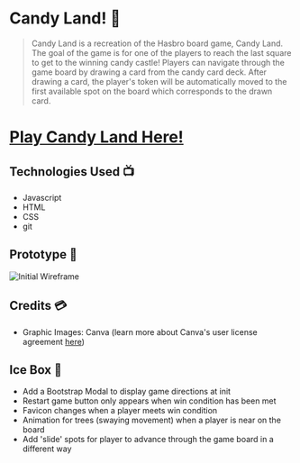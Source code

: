 # Candy Land! 🍭

> Candy Land is a recreation of the Hasbro board game, Candy Land.  
> The goal of the game is for one of the players to reach the last square to get to the winning candy castle! Players can navigate through the game board by drawing a card from the candy card deck. After drawing a card, the player's token will be automatically moved to the first available spot on the board which corresponds to the drawn card. 

# [Play Candy Land Here!](https://candy-land.surge.sh/)

## Technologies Used 📺
- Javascript
- HTML
- CSS
- git

## Prototype 🚧
![Initial Wireframe]("https://github.com/sarahpicard/candy-land-board-game/blob/d42756db86b1f0de6e25ca77628198d623e5ded1/Images/Screen%20Shot%202022-02-09%20at%209.51.16%20AM.png")

## Credits 💳
- Graphic Images: Canva (learn more about Canva's user license agreement [here](https://www.canva.com/policies/content-license-agreement/))

## Ice Box 🥶
- Add a Bootstrap Modal to display game directions at init
- Restart game button only appears when win condition has been met
- Favicon changes when a player meets win condition 
- Animation for trees (swaying movement) when a player is near on the board 
- Add 'slide' spots for player to advance through the game board in a different way